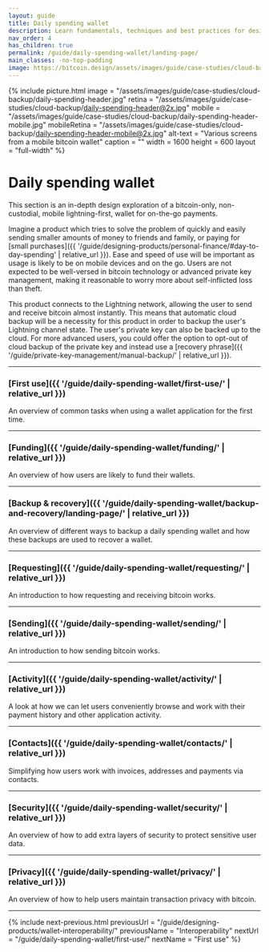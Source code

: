 ```yaml
---
layout: guide
title: Daily spending wallet
description: Learn fundamentals, techniques and best practices for designing great bitcoin UX.
nav_order: 4
has_children: true
permalink: /guide/daily-spending-wallet/landing-page/
main_classes: -no-top-padding
image: https://bitcoin.design/assets/images/guide/case-studies/cloud-backup/daily-spending-preview.jpg
---
```


<!--

Illustration source:

-->

{% include picture.html
   image = "/assets/images/guide/case-studies/cloud-backup/daily-spending-header.jpg"
   retina = "/assets/images/guide/case-studies/cloud-backup/daily-spending-header@2x.jpg"
   mobile = "/assets/images/guide/case-studies/cloud-backup/daily-spending-header-mobile.jpg"
   mobileRetina = "/assets/images/guide/case-studies/cloud-backup/daily-spending-header-mobile@2x.jpg"
   alt-text = "Various screens from a mobile bitcoin wallet"
   caption = ""
   width = 1600
   height = 600
   layout = "full-width"
%}

# Daily spending wallet

This section is an in-depth design exploration of a bitcoin-only, non-custodial, mobile lightning-first, wallet for on-the-go payments.

Imagine a product which tries to solve the problem of quickly and easily sending smaller amounts of money to friends and family, or paying for [small purchases]({{ '/guide/designing-products/personal-finance/#day-to-day-spending' | relative_url }}). Ease and speed of use will be important as usage is likely to be on mobile devices and on the go. Users are not expected to be well-versed in bitcoin technology or advanced private key management, making it reasonable to worry more about self-inflicted loss than theft.

This product connects to the Lightning network, allowing the user to send and receive bitcoin almost instantly. This means that automatic cloud backup will be a necessity for this product in order to backup the user's Lightning channel state. The user's private key can also be backed up to the cloud. For more advanced users, you could offer the option to opt-out of cloud backup of the private key and instead use a [recovery phrase]({{ '/guide/private-key-management/manual-backup/' | relative_url }}).

---

### [First use]({{ '/guide/daily-spending-wallet/first-use/' | relative_url }})

An overview of common tasks when using a wallet application for the first time.

---

### [Funding]({{ '/guide/daily-spending-wallet/funding/' | relative_url }})

An overview of how users are likely to fund their wallets.

---

### [Backup & recovery]({{ '/guide/daily-spending-wallet/backup-and-recovery/landing-page/' | relative_url }})

An overview of different ways to backup a daily spending wallet and how these backups are used to recover a wallet.

---

### [Requesting]({{ '/guide/daily-spending-wallet/requesting/' | relative_url }})

An introduction to how requesting and receiving bitcoin works.

---

### [Sending]({{ '/guide/daily-spending-wallet/sending/' | relative_url }})

An introduction to how sending bitcoin works.

---

### [Activity]({{ '/guide/daily-spending-wallet/activity/' | relative_url }})

A look at how we can let users conveniently browse and work with their payment history and other application activity.

---

### [Contacts]({{ '/guide/daily-spending-wallet/contacts/' | relative_url }})

Simplifying how users work with invoices, addresses and payments via contacts.

---

### [Security]({{ '/guide/daily-spending-wallet/security/' | relative_url }})

An overview of how to add extra layers of security to protect sensitive user data.

---

### [Privacy]({{ '/guide/daily-spending-wallet/privacy/' | relative_url }})

An overview of how to help users maintain transaction privacy with bitcoin.

---

{% include next-previous.html
   previousUrl = "/guide/designing-products/wallet-interoperability/"
   previousName = "Interoperability"
   nextUrl = "/guide/daily-spending-wallet/first-use/"
   nextName = "First use"
%}
